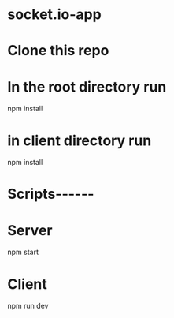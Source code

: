 # socket.io-app
# Clone this repo
# In the root directory run 
 npm install
 # in client directory run 
  npm install
 # Scripts------
 # Server
  npm start
 # Client
 npm run dev
